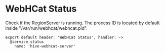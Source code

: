 
# WebHCat Status

Check if the RegionServer is running. The process ID is located by default
inside "/var/run/webhcat/webhcat.pid".

    export default header: 'WebHCat Status', handler: ->
      @service.status
        name: 'hive-webhcat-server'
